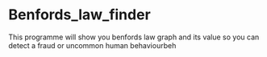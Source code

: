 # Benfords_law_finder
This programme will show you benfords law graph and its value so you can detect a fraud or uncommon human behaviourbeh
